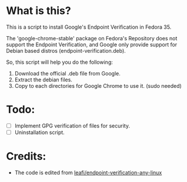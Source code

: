 # What is this?

This is a script to install Google's Endpoint Verification in Fedora 35.

The 'google-chrome-stable' package on Fedora's Repository does not support the Endpoint Verification, and Google only provide support for Debian based distros  (endpoint-verification.deb).

So, this script will help you do the following:

1. Download the official .deb file from Google.
2. Extract the debian files.
3. Copy to each directories for Google Chrome to use it. (sudo needed)

# Todo:

- [ ] Implement GPG verification of files for security.
- [ ] Uninstallation script.

# Credits:

- The code is edited from [leafi/endpoint-verification-any-linux](https://github.com/leafi/endpoint-verification-any-linux)
